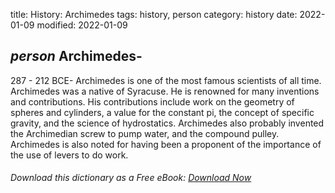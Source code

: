 title: History: Archimedes
tags: history, person
category: history
date: 2022-01-09
modified: 2022-01-09

## _person_ Archimedes-
287 - 212 BCE-
Archimedes is one of the most
famous scientists of all time. Archimedes was a native of Syracuse.
He is renowned for many inventions and contributions. His
contributions include work on the geometry of spheres and cylinders,
a value for the constant pi, the concept of specific gravity, and the
science of hydrostatics. Archimedes also probably invented the
Archimedian screw to pump water, and the compound pulley. Archimedes is
also noted for having been a proponent of the importance of the use of
levers to do work.


###### Download *this* dictionary as a Free eBook: [Download Now]({static}static/SerfHistoryDictionary.pdf)

